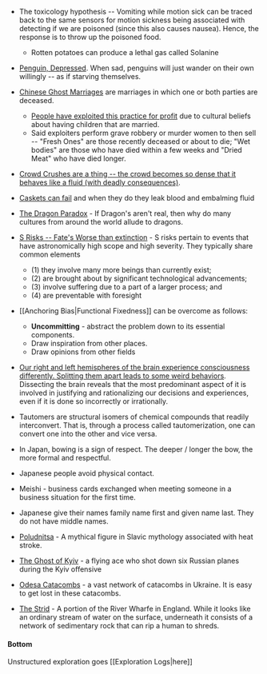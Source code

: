 * The toxicology hypothesis -- Vomiting while motion sick can be traced back to the same sensors for motion sickness being associated with detecting if we are poisoned (since this also causes nausea). Hence, the response is to throw up the poisoned food.
	* Rotten potatoes can produce a lethal gas called Solanine


* [Penguin, Depressed](https://www.reddit.com/r/todayilearned/comments/1tjusn/til_that_penguins_when_depressed_or_had_enough/?rdt=38134). When sad, penguins will just wander on their own willingly -- as if starving themselves.

* [Chinese Ghost Marriages](https://en.wikipedia.org/wiki/Chinese_ghost_marriage) are marriages in which one or both parties are deceased. 
	* [People have exploited this practice for profit](https://www.youtube.com/watch?v=E_xzRvYslHE) due to cultural beliefs about having children that are married. 
	* Said exploiters perform grave robbery or murder women to then sell -- "Fresh Ones" are those recently deceased or about to die; "Wet bodies" are those  who have died within a few weeks and "Dried Meat" who have died longer. 

* [Crowd Crushes are a thing -- the crowd becomes so dense that it behaves like a fluid (with deadly consequences)](https://en.wikipedia.org/wiki/Crowd_collapses_and_crushes). 

* [Caskets can fail](https://www.youtube.com/watch?v=JRZjvq22ZcY) and when they do they leak blood and embalming fluid

* [The Dragon Paradox](https://www.youtube.com/watch?v=UopANFTGexA) - If Dragon's aren't real, then why do many cultures from around the world allude to dragons.

* [S Risks -- Fate's Worse than extinction](https://www.youtube.com/watch?v=fqnJcZiDMDo) - S risks pertain to events that have astronomically high scope and high severity. They typically share common elements 
	* (1) they involve many more beings than currently exist; 
	* (2) are brought about by significant technological advancements; 
	* (3) involve suffering due to a part of a larger process; and 
	* (4) are preventable with foresight


* [[Anchoring Bias|Functional Fixedness]] can be overcome as follows:
	* **Uncommitting** - abstract the problem down to its essential components. 
	* Draw inspiration from other places.
	* Draw opinions from other fields

* [Our right and left hemispheres of the brain experience consciousness differently. Splitting them apart leads to some weird behaviors](https://www.youtube.com/watch?v=_TYuTid9a6k). Dissecting the brain reveals that the most predominant aspect of it is involved in justifying and rationalizing our decisions and experiences, even if it is done so incorrectly or irrationally.

* Tautomers are structural isomers of chemical compounds that readily interconvert. That is, through a process called tautomerization, one can convert one into the other and vice versa.

* In Japan, bowing is a sign of respect. The deeper / longer the bow, the more formal and respectful. 
* Japanese people avoid physical contact. 
* Meishi - business cards exchanged when meeting someone in a business situation for the first time.
* Japanese give their names family name first and given name last. They do not have middle names.

* [Poludnitsa](https://en.wikipedia.org/wiki/Lady_Midday) - A mythical figure in Slavic mythology associated with heat stroke.
* [The Ghost of Kyiv](https://en.wikipedia.org/wiki/Ghost_of_Kyiv) - a flying ace who shot down six Russian planes during the Kyiv offensive

* [Odesa Catacombs](https://en.wikipedia.org/wiki/Odesa_catacombs) - a vast network of catacombs in Ukraine. It is easy to get lost in these catacombs.
* [The Strid](https://en.wikipedia.org/wiki/River_Wharfe) - A portion of  the River Wharfe in England. While it looks like an ordinary stream of water on the surface, underneath it consists of a network of sedimentary rock that can rip a human to shreds.
#### Bottom
Unstructured exploration goes [[Exploration Logs|here]]